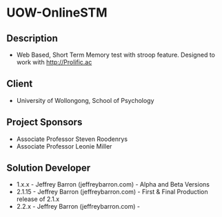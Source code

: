 UOW-OnlineSTM
====================
## Description
* Web Based, Short Term Memory test with stroop feature. Designed to work with http://Prolific.ac

## Client
* University of Wollongong, School of Psychology

## Project Sponsors
* Associate Professor Steven Roodenrys
* Associate Professor Leonie Miller

## Solution Developer
* 1.x.x   - Jeffrey Barron (jeffreybarron.com)  - Alpha and Beta Versions
* 2.1.15  - Jeffrey Barron (jeffreybarron.com)  - First & Final Production release of 2.1.x 
* 2.2.x   - Jeffrey Barron (jeffreybarron.com)  - 